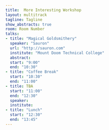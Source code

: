 ```yaml
---
title:  More Interesting Workshop
layout: multitrack
tagline: Tagline
show_abstracts: true
room: Room Number
talks:
- title: "Magical Goldsmithery"
  speaker: "Sauron"
  url: "http://sauron.com"
  institute: "Mount Doom Technical College"
  abstract: 
  start: "9:00"
  end: "10:30"
- title: "Coffee Break"
  start: "10:30"
  end: "11:00"
- title: TBA
  start: "11:00"
  end: "12:30"
  speaker: 
  institute: 
- title: "Lunch"
  start: "12:30"
  end: "13:45"
---
```



